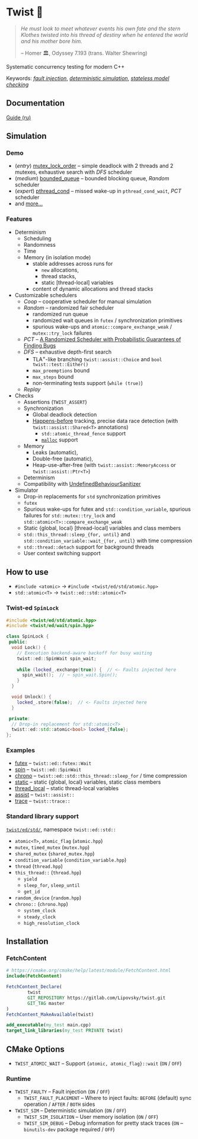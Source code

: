 # Twist 🧵

> _He must look to meet whatever events his own fate and the stern Klothes twisted into his thread of destiny when he entered the world and his mother bore him._
>
> – Homer 🏛, Odyssey 7.193 (trans. Walter Shewring)

Systematic concurrency testing for modern C++

Keywords: [_fault injection_](https://en.wikipedia.org/wiki/Fault_injection), [_deterministic simulation_](https://www.youtube.com/watch?v=4fFDFbi3toc), [_stateless model checking_](https://users.soe.ucsc.edu/~cormac/papers/popl05.pdf)

## Documentation

[Guide (ru)](docs/ru/README.md)

## Simulation

### Demo
- (_entry_) [mutex_lock_order](demo/mutex_lock_order) – simple deadlock with 2 threads and 2 mutexes, exhaustive search with _DFS_ scheduler
- (_medium_) [bounded_queue](demo/bounded_queue) – bounded blocking queue, _Random_ scheduler
- (_expert_) [pthread_cond](demo/pthread_cond) – missed wake-up in `pthread_cond_wait`, _PCT_ scheduler
- and [more...](demo)

### Features

- Determinism
  - Scheduling
  - Randomness
  - Time
  - Memory (in isolation mode)
    - stable addresses across runs for
      - `new` allocations,
      - thread stacks,
      - static [thread-local] variables
    - content of dynamic allocations and thread stacks
- Customizable schedulers
  - _Coop_ – cooperative scheduler for manual simulation    
  - _Random_ – randomized fair scheduler
      - randomized run queue
      - randomized wait queues in `futex` / synchronization primitives
      - spurious wake-ups and `atomic::compare_exchange_weak` / `mutex::try_lock` failures
  - _PCT_ – [A Randomized Scheduler with Probabilistic Guarantees of Finding Bugs](https://www.microsoft.com/en-us/research/wp-content/uploads/2016/02/asplos277-pct.pdf)
  - _DFS_ – exhaustive depth-first search
      - TLA<sup>+</sup>-like branching `twist::assist::Choice` and `bool twist::test::Either()`
      - `max_preemptions` bound
      - `max_steps` bound
      - non-terminating tests support (`while (true)`)
  - _Replay_
- Checks
  - Assertions (`TWIST_ASSERT`)
  - Synchronization
      - Global deadlock detection
      - [Happens-before](https://eel.is/c++draft/intro.races#11) tracking, precise data race detection (with `twist::assist::Shared<T>` annotations)
        - `std::atomic_thread_fence` support
        - [`malloc`](https://eel.is/c++draft/new.delete.dataraces) support
  - Memory
    - Leaks (automatic),
    - Double-free (automatic),
    - Heap-use-after-free (with `twist::assist::MemoryAccess` or `twist::assist::Ptr<T>`)
  - Determinism
  - Compatibility with [UndefinedBehaviourSanitizer](https://clang.llvm.org/docs/UndefinedBehaviorSanitizer.html)
- Simulator
  - Drop-in replacements for `std` synchronization primitives
  - `futex`
  - Spurious wake-ups for futex and `std::condition_variable`, spurious failures for `std::mutex::try_lock` and `std::atomic<T>::compare_exchange_weak`  
  - Static {global, local} [thread-local] variables and class members
  - `std::this_thread::sleep_{for, until}` and `std::condition_variable::wait_{for, until}` with time compression
  - `std::thread::detach` support for background threads
  - User context switching support

## How to use

- `#include <atomic>` → `#include <twist/ed/std/atomic.hpp>`
- `std::atomic<T>` → `twist::ed::std::atomic<T>`

### Twist-ed `SpinLock`

```cpp
#include <twist/ed/std/atomic.hpp>
#include <twist/ed/wait/spin.hpp>

class SpinLock {
 public:
  void Lock() {
    // Execution backend-aware backoff for busy waiting
    twist::ed::SpinWait spin_wait;
    
    while (locked_.exchange(true)) {  // <- Faults injected here
      spin_wait();  // ~ spin_wait.Spin();
    }
  }

  void Unlock() {
    locked_.store(false);  // <- Faults injected here
  }

 private:
  // Drop-in replacement for std::atomic<T>
  twist::ed::std::atomic<bool> locked_{false};
};
```

### Examples

- [futex](/examples/futex/main.cpp) – `twist::ed::futex::Wait`
- [spin](/examples/spin/main.cpp) – `twist::ed::SpinWait`
- [chrono](/examples/chrono/main.cpp) – `twist::ed::std::this_thread::sleep_for` / time compression
- [static](/examples/static/main.cpp) – static {global, local} variables, static class members  
- [thread_local](/examples/thread_local/main.cpp) – static thread-local variables
- [assist](/examples/assist/main.cpp) – `twist::assist::`
- [trace](/examples/trace/main.cpp) – `twist::trace::`

### Standard library support

[`twist/ed/std/`](/source/twist/ed/std), namespace `twist::ed::std::`
- `atomic<T>`, `atomic_flag` (`atomic.hpp`)
- `mutex`, `timed_mutex` (`mutex.hpp`)
- `shared_mutex` (`shared_mutex.hpp`)  
- `condition_variable` (`condition_variable.hpp`)
- `thread` (`thread.hpp`)
- `this_thread::` (`thread.hpp`)
  - `yield`
  - `sleep_for`, `sleep_until`
  - `get_id`
- `random_device` (`random.hpp`)
- `chrono::` (`chrono.hpp`)
  - `system_clock`  
  - `steady_clock`
  - `high_resolution_clock`

## Installation

### FetchContent

```cmake
# https://cmake.org/cmake/help/latest/module/FetchContent.html
include(FetchContent)

FetchContent_Declare(
        twist
        GIT_REPOSITORY https://gitlab.com/Lipovsky/twist.git
        GIT_TAG master
)
FetchContent_MakeAvailable(twist)

add_executable(my_test main.cpp)
target_link_libraries(my_test PRIVATE twist)
```
  
## CMake Options

- `TWIST_ATOMIC_WAIT` – Support `{atomic, atomic_flag}::wait` (`ON` / `OFF`)

### Runtime

- `TWIST_FAULTY` – Fault injection (`ON` / `OFF`)
  - `TWIST_FAULT_PLACEMENT` – Where to inject faults: `BEFORE` (default) sync operation / `AFTER` / `BOTH` sides
- `TWIST_SIM` – Deterministic simulation (`ON` / `OFF`)
  - `TWIST_SIM_ISOLATION` – User memory isolation (`ON` / `OFF`)
  - `TWIST_SIM_DEBUG` – Debug information for pretty stack traces (`ON` – `binutils-dev` package required / `OFF`) 

